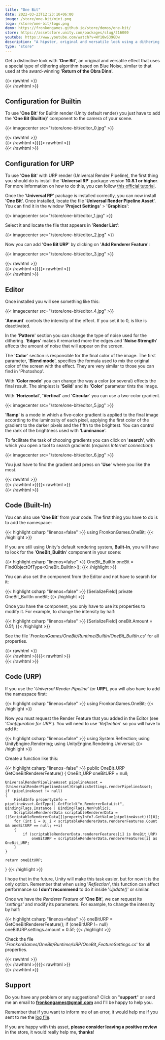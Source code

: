 ```yaml
---
title: "One Bit"
date: 2022-03-23T12:23:10+06:00
image: /store/one-bit/mini.png
logo: /store/one-bit/logo.png
demo: https://fronkongames.github.io/store/demos/one-bit/
store: https://assetstore.unity.com/packages/slug/216000
youtube: https://www.youtube.com/watch?v=WY10wS39GDw
description: "A hipster, original and versatile look using a dithering with blue noise"
type: "store"
---
```


Get a distinctive look with '**One Bit**', an original and versatile effect that uses a special type of dithering algorithm based on Blue Noise, similar to that used at the award-winning '**Return of the Obra Dinn**'.

{{< rawhtml >}}</br>{{< /rawhtml >}}
## Configuration for Builtin

To use '**One Bit**' for Builtin render (Unity default render) you just have to add the '**One Bit (Builtin)**' component to the camera of your scene.

{{< imagecenter src="/store/one-bit/editor_0.jpg" >}}

{{< rawhtml >}}</br>{{< /rawhtml >}}{{< rawhtml >}}</br>{{< /rawhtml >}}
## Configuration for URP

To use '**One Bit**' with URP render (Universal Render Pipeline), the first thing you should do is install the '**Universal RP**' package version **10.8.1 or higher**. For more information on how to do this, you can follow [this official tutorial](https://docs.unity3d.com/Packages/com.unity.render-pipelines.universal@10.8/manual/InstallURPIntoAProject.html).

Once the '**Universal RP**' package is installed correctly, you can now install '**One Bit**'. Once installed, locate the file '**Universal Render Pipeline Asset**'. You can find it in the window '**Project Settings**' > '**Graphics**':

{{< imagecenter src="/store/one-bit/editor_1.jpg" >}}

Select it and locate the file that appears in '**Render List**':

{{< imagecenter src="/store/one-bit/editor_2.jpg" >}}

Now you can add '**One Bit URP**' by clicking on '**Add Renderer Feature**':

{{< imagecenter src="/store/one-bit/editor_3.jpg" >}}

{{< rawhtml >}}</br>{{< /rawhtml >}}{{< rawhtml >}}</br>{{< /rawhtml >}}
## Editor

Once installed you will see something like this:

{{< imagecenter src="/store/one-bit/editor_4.jpg" >}}

'**Amount**' controls the intensity of the effect. If you set it to 0, is like is deactivated.

In the '**Pattern**' section you can change the type of noise used for the dithering. '**Edges**' makes it remarked more the edges and '**Noise Strength**' affects the amount of noise that will appear on the screen.

The '**Color**' section is responsible for the final color of the image. The first parameter, '**Blend mode**', specifies the formula used to mix the original color of the screen with the effect. They are very similar to those you can find in 'Photoshop'.

With '**Color mode**' you can change the way a color (or several) effects the final result. The simplest is '**Solid**' and its '**Color**' parameter tints the image.

With '**Horizontal**', '**Vertical**' and '**Circular**' you can use a two-color gradient.

{{< imagecenter src="/store/one-bit/editor_5.jpg" >}}

'**Ramp**' is a mode in which a five-color gradient is applied to the final image according to the luminosity of each pixel, applying the first color of the gradient to the darker pixels and the fifth to the brightest. You can control the rank of the brightness used with '**Luminance**'.

To facilitate the task of choosing gradients you can click on '**search**', with which you open a tool to search gradients (_requires Internet connection_):

{{< imagecenter src="/store/one-bit/editor_6.jpg" >}}

You just have to find the gradient and press on '**Use**' where you like the most.

{{< rawhtml >}}</br>{{< /rawhtml >}}{{< rawhtml >}}</br>{{< /rawhtml >}}
## Code (Built-In)

You can also use '**One Bit**' from your code. The first thing you have to do is to add the namespace:

{{< highlight csharp "linenos=false" >}}
using FronkonGames.OneBit;
{{< /highlight >}}
</br>

If you are still using Unity's default rendering system, **Built-In**, you will have to look for the '**OneBit_BuiltIn**' component in your scene:

{{< highlight csharp "linenos=false" >}}
OneBit_BuiltIn oneBit = FindObjectOfType<OneBit_BuiltIn>();
{{< /highlight >}}
</br>

You can also set the component from the Editor and not have to search for it:

{{< highlight csharp "linenos=false" >}}
[SerializeField]
private OneBit_BuiltIn oneBit;
{{< /highlight >}}
</br>

Once you have the component, you only have to use its properties to modify it. For example, to change the intensity by half:

{{< highlight csharp "linenos=false" >}}
[SerializeField]
oneBit.Amount = 0.5f;
{{< /highlight >}}
</br>

See the file '_FronkonGames/OneBit/Runtime/BuiltIn/OneBit_BuiltIn.cs_' for all properties.

{{< rawhtml >}}</br>{{< /rawhtml >}}{{< rawhtml >}}</br>{{< /rawhtml >}}
## Code (URP)

If you use the '_Universal Render Pipeline_' (or **URP**), you will also have to add the namespace first:

{{< highlight csharp "linenos=false" >}}
using FronkonGames.OneBit;
{{< /highlight >}}
</br>

Now you must request the Render Feature that you added in the Editor (see '_Configuration for URP_'). You will need to use '_Reflection_' so you will have to add it:

{{< highlight csharp "linenos=false" >}}
using System.Reflection;
using UnityEngine.Rendering;
using UnityEngine.Rendering.Universal;
{{< /highlight >}}
</br>

Create a function like this:

{{< highlight csharp "linenos=false" >}}
public OneBit_URP GetOneBitRendererFeature()
{
    OneBit_URP oneBitURP = null;

    UniversalRenderPipelineAsset pipelineAsset = (UniversalRenderPipelineAsset)GraphicsSettings.renderPipelineAsset;
    if (pipelineAsset != null)
    {
        FieldInfo propertyInfo = pipelineAsset.GetType().GetField("m_RendererDataList", BindingFlags.Instance | BindingFlags.NonPublic);
        ScriptableRendererData scriptableRendererData = ((ScriptableRendererData[])propertyInfo?.GetValue(pipelineAsset))?[0];
        for (int i = 0; i < scriptableRendererData.rendererFeatures.Count && oneBitURP == null; ++i)
        {
            if (scriptableRendererData.rendererFeatures[i] is OneBit_URP)
                oneBitURP = scriptableRendererData.rendererFeatures[i] as OneBit_URP;
        }
    }

    return oneBitURP;
}
{{< /highlight >}}
</br>

I hope that in the future, Unity will make this task easier, but for now it is the only option. Remember that when using '_Reflection_', this function can affect performance so **I don't recommend** to do it inside '_Update()_' or similar.

Once we have the _Renderer Feature_ of '**One Bit**', we can request its '_settings_' and modify its parameters. For example, to change the intensity by half:

{{< highlight csharp "linenos=false" >}}
oneBitURP = GetOneBitRendererFeature();
if (oneBitURP != null)
    oneBitURP.settings.amount = 0.5f;
{{< /highlight >}}
</br>

Check the file '_FronkonGames/OneBit/Runtime/URP/OneBit_FeatureSettings.cs_' for all properties.

{{< rawhtml >}}</br>{{< /rawhtml >}}{{< rawhtml >}}</br>{{< /rawhtml >}}
## Support

Do you have any problem or any suggestions? Click on "**support**" or send me an email to **fronkongames@gmail.com** and I'll be happy to help you.

Remember that if you want to inform me of an error, it would help me if you sent to me the [log file](https://docs.unity3d.com/Manual/LogFiles.html).

If you are happy with this asset, **please consider leaving a positive review** in the store, it would really help me, **thanks**!